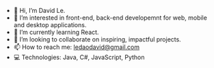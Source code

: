 - 👋 Hi, I’m David Le.
- 👀 I’m interested in front-end, back-end developemnt for web, mobile and desktop applications.
- 🌱 I’m currently learning React.
- 💞️ I’m looking to collaborate on inspiring, impactful projects.
- 📫 How to reach me: ledaodavid@gmail.com
- 💻 Technologies: Java, C#, JavaScript, Python
